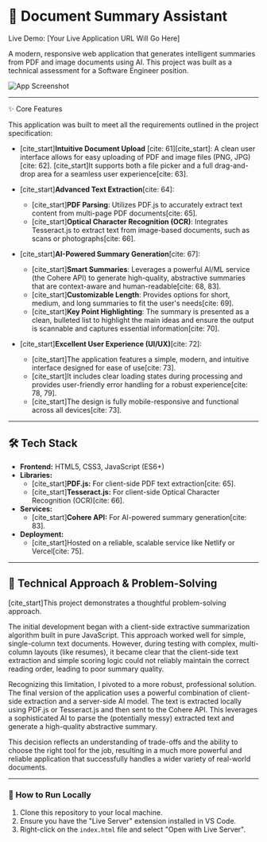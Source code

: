 # 📄 Document Summary Assistant

Live Demo: [Your Live Application URL Will Go Here]

A modern, responsive web application that generates intelligent summaries from PDF and image documents using AI. This project was built as a technical assessment for a Software Engineer position.

![App Screenshot]()

---

✨ Core Features

This application was built to meet all the requirements outlined in the project specification:

* [cite_start]**Intuitive Document Upload** [cite: 61][cite_start]: A clean user interface allows for easy uploading of PDF and image files (PNG, JPG)[cite: 62]. [cite_start]It supports both a file picker and a full drag-and-drop area for a seamless user experience[cite: 63].

* [cite_start]**Advanced Text Extraction**[cite: 64]:
    * [cite_start]**PDF Parsing**: Utilizes PDF.js to accurately extract text content from multi-page PDF documents[cite: 65].
    * [cite_start]**Optical Character Recognition (OCR)**: Integrates Tesseract.js to extract text from image-based documents, such as scans or photographs[cite: 66].

* [cite_start]**AI-Powered Summary Generation**[cite: 67]:
    * [cite_start]**Smart Summaries**: Leverages a powerful AI/ML service (the Cohere API) to generate high-quality, abstractive summaries that are context-aware and human-readable[cite: 68, 83].
    * [cite_start]**Customizable Length**: Provides options for short, medium, and long summaries to fit the user's needs[cite: 69].
    * [cite_start]**Key Point Highlighting**: The summary is presented as a clean, bulleted list to highlight the main ideas and ensure the output is scannable and captures essential information[cite: 70].

* [cite_start]**Excellent User Experience (UI/UX)**[cite: 72]:
    * [cite_start]The application features a simple, modern, and intuitive interface designed for ease of use[cite: 73].
    * [cite_start]It includes clear loading states during processing and provides user-friendly error handling for a robust experience[cite: 78, 79].
    * [cite_start]The design is fully mobile-responsive and functional across all devices[cite: 73].

---

## 🛠️ Tech Stack

* **Frontend:** HTML5, CSS3, JavaScript (ES6+)
* **Libraries:**
    * [cite_start]**PDF.js:** For client-side PDF text extraction[cite: 65].
    * [cite_start]**Tesseract.js:** For client-side Optical Character Recognition (OCR)[cite: 66].
* **Services:**
    * [cite_start]**Cohere API:** For AI-powered summary generation[cite: 83].
* **Deployment:**
    * [cite_start]Hosted on a reliable, scalable service like Netlify or Vercel[cite: 75].

---

## 🧠 Technical Approach & Problem-Solving

[cite_start]This project demonstrates a thoughtful problem-solving approach.

The initial development began with a client-side extractive summarization algorithm built in pure JavaScript. This approach worked well for simple, single-column text documents. However, during testing with complex, multi-column layouts (like resumes), it became clear that the client-side text extraction and simple scoring logic could not reliably maintain the correct reading order, leading to poor summary quality.

Recognizing this limitation, I pivoted to a more robust, professional solution. The final version of the application uses a powerful combination of client-side extraction and a server-side AI model. The text is extracted locally using PDF.js or Tesseract.js and then sent to the Cohere API. This leverages a sophisticated AI to parse the (potentially messy) extracted text and generate a high-quality abstractive summary.

This decision reflects an understanding of trade-offs and the ability to choose the right tool for the job, resulting in a much more powerful and reliable application that successfully handles a wider variety of real-world documents.

---

### 🚀 How to Run Locally

1.  Clone this repository to your local machine.
2.  Ensure you have the "Live Server" extension installed in VS Code.
3.  Right-click on the `index.html` file and select "Open with Live Server".
